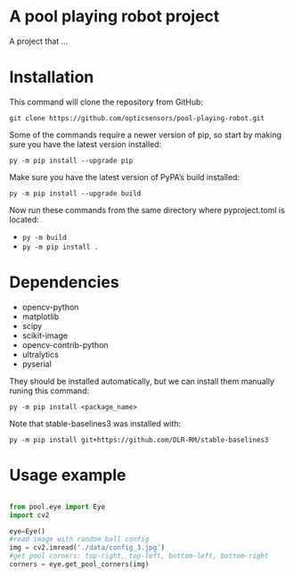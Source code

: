 # A pool playing robot project

A project that ...

# Installation

This command will clone the repository from GitHub:

```git clone https://github.com/opticsensors/pool-playing-robot.git```

Some of the commands require a newer version of pip, so start by making sure you have the latest version installed:

```py -m pip install --upgrade pip```

Make sure you have the latest version of PyPA’s build installed:

```py -m pip install --upgrade build```

Now run these commands from the same directory where pyproject.toml is located:

- ```py -m build```
- ```py -m pip install . ```   

# Dependencies
- opencv-python
- matplotlib
- scipy
- scikit-image
- opencv-contrib-python
- ultralytics
- pyserial

They should be installed automatically, but we can install them manually runing this command:

```py -m pip install <package_name>```

Note that stable-baselines3 was installed with:

```py -m pip install git+https://github.com/DLR-RM/stable-baselines3 ```

# Usage example

```python

from pool.eye import Eye
import cv2

eye=Eye()
#read image with random ball config 
img = cv2.imread('./data/config_3.jpg')
#get pool corners: top-right, top-left, bottom-left, bottom-right
corners = eye.get_pool_corners(img)

```